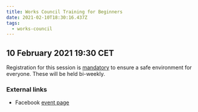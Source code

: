 ```yaml
---
title: Works Council Training for Beginners
date: 2021-02-10T18:30:16.437Z
tags:
  - works-council
---
```

## 10 February 2021 19:30 CET

Registration for this session is [mandatory](< https://us02web.zoom.us/meeting/register/tZYtdOmgpzsiGtygHPqk3Ux64_Y4WA3KKAvM>) to ensure a safe environment for everyone. These will be held bi-weekly.

### External links

* Facebook [event page](https://www.facebook.com/events/706390690062859/)
